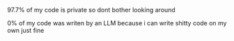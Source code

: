 97.7% of my code is private so dont bother looking around

0% of my code was writen by an LLM because i can write shitty code on my own just fine
